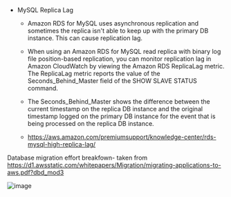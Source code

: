 - MySQL Replica Lag
  - Amazon RDS for MySQL uses asynchronous replication and sometimes the replica isn't able to keep up with the primary DB instance. This can cause replication lag.

  - When using an Amazon RDS for MySQL read replica with binary log file position-based replication, you can monitor replication lag in Amazon CloudWatch by viewing the Amazon RDS ReplicaLag metric. The ReplicaLag metric reports the value of the Seconds_Behind_Master field of the SHOW SLAVE STATUS command.

  - The Seconds_Behind_Master shows the difference between the current timestamp on the replica DB instance and the original timestamp logged on the primary DB instance for the event that is being processed on the replica DB instance.
  - https://aws.amazon.com/premiumsupport/knowledge-center/rds-mysql-high-replica-lag/


Database migration effort breakfown- taken from https://d1.awsstatic.com/whitepapers/Migration/migrating-applications-to-aws.pdf?dbd_mod3

![image](https://user-images.githubusercontent.com/22568316/103114469-a7a44c80-462c-11eb-95fc-cabddae88cf8.png)
